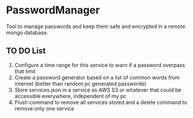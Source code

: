 # PasswordManager
Tool to manage passwords and keep them safe and encrypted in a remote mongo database. 

## TO DO List
1. Configure a time range for this service to warn if a password overpass that limit
2. Create a password generator based on a list of common words from internet (better than random pc generated passwords)
3. Store services.json in a service as AWS S3 or whatever that could be accessible everywhere, independent of my pc
4. Flush command to remove all services stored and a delete command to remove only one service
